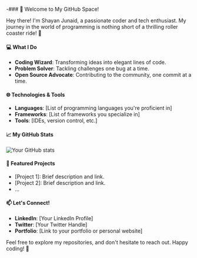 -### 🚀 Welcome to My GitHub Space!

Hey there! I'm Shayan Junaid, a passionate coder and tech enthusiast. My journey in the world of programming is nothing short of a thrilling roller coaster ride! 🎢

#### 💻 What I Do

- **Coding Wizard**: Transforming ideas into elegant lines of code.
- **Problem Solver**: Tackling challenges one bug at a time.
- **Open Source Advocate**: Contributing to the community, one commit at a time.

#### 🌐 Technologies & Tools

- **Languages**: [List of programming languages you're proficient in]
- **Frameworks**: [List of frameworks you specialize in]
- **Tools**: [IDEs, version control, etc.]

#### 📈 My GitHub Stats

![Your GitHub stats](link-to-your-github-stats-image)

#### 🌟 Featured Projects

- [Project 1]: Brief description and link.
- [Project 2]: Brief description and link.
- ...

#### 📫 Let's Connect!

- **LinkedIn**: [Your LinkedIn Profile]
- **Twitter**: [Your Twitter Handle]
- **Portfolio**: [Link to your portfolio or personal website]

Feel free to explore my repositories, and don't hesitate to reach out. Happy coding! 🚀
